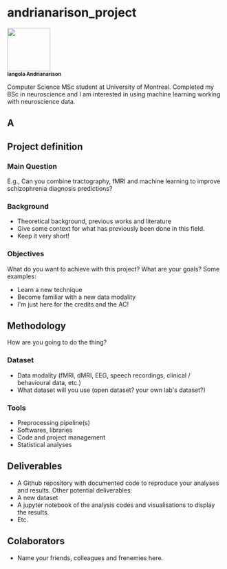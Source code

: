 # andrianarison_project

<a href="https://github.com/IangolaAndri">
   <img src="https://avatars.githubusercontent.com/u/113553352?s=400&v=4" width="100px;" alt=""/>
   <br /><sub><b>Iangola Andrianarison</b></sub>
</a>

Computer Science MSc student at University of Montreal. Completed my BSc in neuroscience and I am interested in using machine learning working with neuroscience data. 

## A


## Project definition
### Main Question
E.g., Can you combine tractography, fMRI and machine learning to improve schizophrenia diagnosis predictions?

### Background
* Theoretical background, previous works and literature
* Give some context for what has previously been done in this field.
* Keep it very short!

### Objectives
What do you want to achieve with this project? What are your goals?
Some examples:
* Learn a new technique
* Become familiar with a new data modality
* I'm just here for the credits and the AC!


## Methodology
How are you going to do the thing?
### Dataset
* Data modality (fMRI, dMRI, EEG, speech recordings, clinical / behavioural data, etc.)
* What dataset will you use (open dataset? your own lab's dataset?)

### Tools
* Preprocessing pipeline(s)
* Softwares, libraries
* Code and project management
* Statistical analyses

## Deliverables
* A Github repository with documented code to reproduce your analyses and results.
Other potential deliverables:
* A new dataset
* A jupyter notebook of the analysis codes and visualisations to display the results.
* Etc.

## Colaborators
* Name your friends, colleagues and frenemies here.